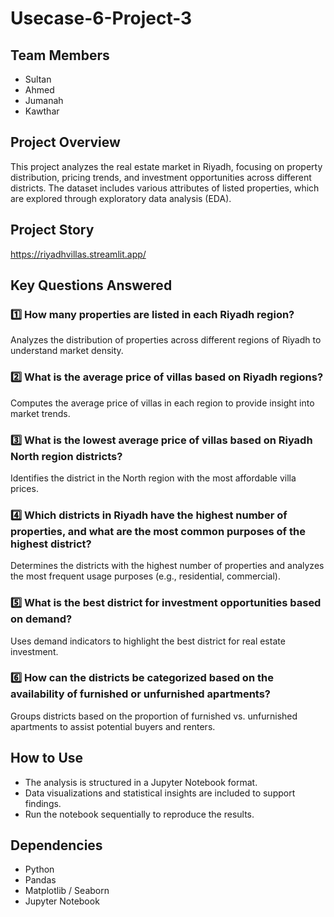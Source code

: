 # Usecase-6-Project-3

## Team Members

- Sultan
- Ahmed
- Jumanah
- Kawthar

## Project Overview

This project analyzes the real estate market in Riyadh, focusing on property distribution, pricing trends, and investment opportunities across different districts. The dataset includes various attributes of listed properties, which are explored through exploratory data analysis (EDA).

## Project Story
https://riyadhvillas.streamlit.app/

## Key Questions Answered

### 1️⃣ How many properties are listed in each Riyadh region?

Analyzes the distribution of properties across different regions of Riyadh to understand market density.

### 2️⃣ What is the average price of villas based on Riyadh regions?

Computes the average price of villas in each region to provide insight into market trends.

### 3️⃣ What is the lowest average price of villas based on Riyadh North region districts?

Identifies the district in the North region with the most affordable villa prices.

### 4️⃣ Which districts in Riyadh have the highest number of properties, and what are the most common purposes of the highest district?

Determines the districts with the highest number of properties and analyzes the most frequent usage purposes (e.g., residential, commercial).

### 5️⃣ What is the best district for investment opportunities based on demand?

Uses demand indicators to highlight the best district for real estate investment.

### 6️⃣ How can the districts be categorized based on the availability of furnished or unfurnished apartments?

Groups districts based on the proportion of furnished vs. unfurnished apartments to assist potential buyers and renters.

## How to Use

- The analysis is structured in a Jupyter Notebook format.
- Data visualizations and statistical insights are included to support findings.
- Run the notebook sequentially to reproduce the results.

## Dependencies

- Python
- Pandas
- Matplotlib / Seaborn
- Jupyter Notebook

